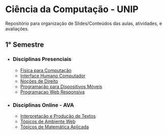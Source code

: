 <h1>Ciência da Computação - UNIP</h1>
<p>Repositório para organização de Slides/Conteúdos das aulas, atividades, e avaliações.</p>

<h2>1° Semestre</h2>
  <ul>
    <li><h3>Disciplinas Presenciais</h3></li>
      <ul>
        <li><a href="">Física para Computação</a></li>
        <li><a href="1° Semestre/Interface Humano Computador - Presencial">Interface Humano Computador</a></li>
        <li><a href="1° Semestre/Noções de Direito - Presencial">Noções de Direito</a></li>
        <li><a href="1° Semestre/Programação para Dispositivos Móveis - Presencial">Programação para Dispositivos Móveis</a></li>
        <li><a href="1° Semestre/Programacao Web Responsiva - Presencial">Programacao Web Responsiva</a></li>
      </ul>
    <li><h3>Disciplinas Online - AVA</h3></li>
      <ul>
        <li><a href="1° Semestre/Interpretação e Produção de Textos - AVA">Interpretação e Produção de Textos</a></li>
        <li><a href="1° Semestre/Tópicos de Ambiente Web - AVA">Tópicos de Ambiente Web</a></li>
        <li><a href="1° Semestre/Tópicos de Matemática Aplicada - AVA">Tópicos de Matemática Aplicada</a></li>
      </ul>
  </ul>
